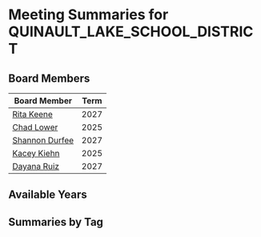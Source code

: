 # Meeting Summaries for QUINAULT_LAKE_SCHOOL_DISTRICT

## Board Members

| Board Member       | Term           |
|--------------------|----------------|
| [Rita Keene](board_member_93.md) | 2027 |
| [Chad Lower](board_member_94.md) | 2025 |
| [Shannon Durfee](board_member_95.md) | 2027 |
| [Kacey Kiehn](board_member_96.md) | 2025 |
| [Dayana Ruiz](board_member_97.md) | 2027 |

## Available Years

## Summaries by Tag
